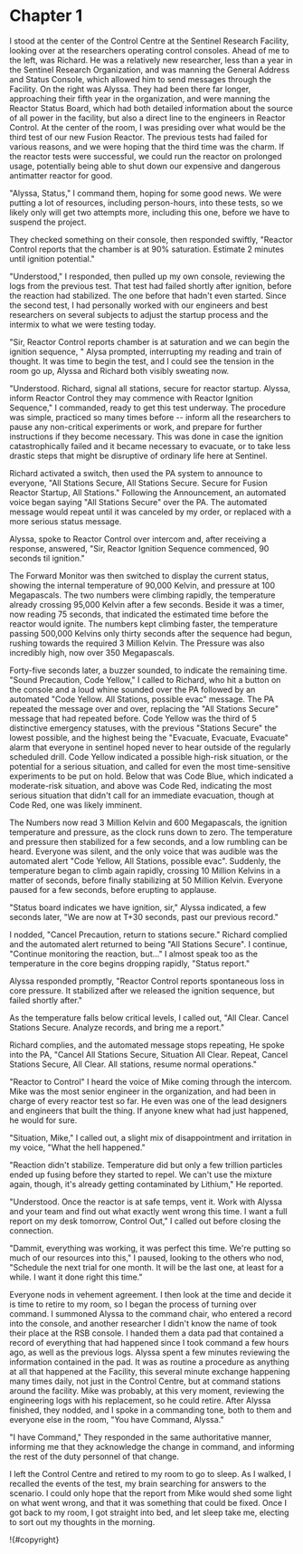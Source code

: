 # Chapter 1

I stood at the center of the Control Centre at the Sentinel Research Facility, looking over at the researchers operating control consoles. Ahead of me to the left, was Richard. He was a relatively new researcher, less than a year in the Sentinel Research Organization, and was manning the General Address and Status Console, which allowed him to send messages through the Facility. On the right was Alyssa. They had been there far longer, approaching their fifth year in the organization, and were manning the Reactor Status Board, which had both detailed information about the source of all power in the facility, but also a direct line to the engineers in Reactor Control. At the center of the room, I was presiding over what would be the third test of our new Fusion Reactor. The previous tests had failed for various reasons, and we were hoping that the third time was the charm. If the reactor tests were successful, we could run the reactor on prolonged usage, potentially being able to shut down our expensive and dangerous antimatter reactor for good.

"Alyssa, Status," I command them, hoping for some good news. We were putting a lot of resources, including person-hours, into these tests, so we likely only will get two attempts more, including this one, before we have to suspend the project.

They checked something on their console, then responded swiftly, "Reactor Control reports that the chamber is at 90% saturation. Estimate 2 minutes until ignition potential."

"Understood," I responded, then pulled up my own console, reviewing the logs from the previous test. That test had failed shortly after ignition, before the reaction had stabilized. The one before that hadn't even started. Since the second test, I had personally worked with our engineers and best researchers on several subjects to adjust the startup process and the intermix to what we were testing today.

"Sir, Reactor Control reports chamber is at saturation and we can begin the ignition sequence, " Alysa prompted, interrupting my reading and train of thought. It was time to begin the test, and I could see the tension in the room go up, Alyssa and Richard both visibly sweating now.

"Understood. Richard, signal all stations, secure for reactor startup. Alyssa, inform Reactor Control they may commence with Reactor Ignition Sequence," I commanded, ready to get this test underway. The procedure was simple, practiced so many times before -- inform all the researchers to pause any non-critical experiments or work, and prepare for further instructions if they become necessary. This was done in case the ignition catastrophically failed and it became necessary to evacuate, or to take less drastic steps that might be disruptive of ordinary life here at Sentinel. 

Richard activated a switch, then used the PA system to announce to everyone, "All Stations Secure, All Stations Secure. Secure for Fusion Reactor Startup, All Stations." Following the Announcement, an automated voice began saying "All Stations Secure" over the PA. The automated message would repeat until it was canceled by my order, or replaced with a more serious status message.

Alyssa, spoke to Reactor Control over intercom and, after receiving a response, answered, "Sir, Reactor Ignition Sequence commenced, 90 seconds til ignition."

The Forward Monitor was then switched to display the current status, showing the internal temperature of 90,000 Kelvin, and pressure at 100 Megapascals. The two numbers were climbing rapidly, the temperature already crossing 95,000 Kelvin after a few seconds. Beside it was a timer, now reading 75 seconds, that indicated the estimated time before the reactor would ignite. The numbers kept climbing faster, the temperature passing 500,000 Kelvins only thirty seconds after the sequence had begun, rushing towards the required 3 Million Kelvin. The Pressure was also incredibly high, now over 350 Megapascals. 

Forty-five seconds later, a buzzer sounded, to indicate the remaining time. "Sound Precaution, Code Yellow," I called to Richard, who hit a button on the console and a loud whine sounded over the PA followed by an automated "Code Yellow. All Stations, possible evac" message. The PA repeated the message over and over, replacing the "All Stations Secure" message that had repeated before. Code Yellow was the third of 5 distinctive emergency statuses, with the previous "Stations Secure" the lowest possible, and the highest being the "Evacuate, Evacuate, Evacuate" alarm that everyone in sentinel hoped never to hear outside of the regularly scheduled drill. Code Yellow indicated a possible high-risk situation, or the potential for a serious situation, and called for even the most time-sensitive experiments to be put on hold. Below that was Code Blue, which indicated a moderate-risk situation, and above was Code Red, indicating the most serious situation that didn't call for an immediate evacuation, though at Code Red, one was likely imminent.

The Numbers now read 3 Million Kelvin and 600 Megapascals, the ignition temperature and pressure, as the clock runs down to zero. The temperature and pressure then stabilized for a few seconds, and a low rumbling can be heard. Everyone was silent, and the only voice that was audible was the automated alert "Code Yellow, All Stations, possible evac". Suddenly, the temperature began to climb again rapidly, crossing 10 Million Kelvins in a matter of seconds, before finally stabilizing at 50 Million Kelvin. Everyone paused for a few seconds, before erupting to applause.

"Status board indicates we have ignition, sir," Alyssa indicated, a few seconds later, "We are now at T+30 seconds, past our previous record."

I nodded, "Cancel Precaution, return to stations secure." Richard complied and the automated alert returned to being "All Stations Secure". I continue, "Continue monitoring the reaction, but..." I almost speak too as the temperature in the core begins dropping rapidly, "Status report."

Alyssa responded promptly, "Reactor Control reports spontaneous loss in core pressure. It stabilized after we released the ignition sequence, but failed shortly after."

As the temperature falls below critical levels, I called out, "All Clear. Cancel Stations Secure. Analyze records, and bring me a report."

Richard complies, and the automated message stops repeating, He spoke into the PA, "Cancel All Stations Secure, Situation All Clear. Repeat, Cancel Stations Secure, All Clear. All stations, resume normal operations."

"Reactor to Control" I heard the voice of Mike coming through the intercom. Mike was the most senior engineer in the organization, and had been in charge of every reactor test so far. He even was one of the lead designers and engineers that built the thing. If anyone knew what had just happened, he would for sure.

"Situation, Mike," I called out, a slight mix of disappointment and irritation in my voice, "What the hell happened."

"Reaction didn't stabilize. Temperature did but only a few trillion particles ended up fusing before they started to repel. We can't use the mixture again, though, it's already getting contaminated by Lithium," He reported.

"Understood. Once the reactor is at safe temps, vent it. Work with Alyssa and your team and find out what exactly went wrong this time. I want a full report on my desk tomorrow, Control Out," I called out before closing the connection.

"Dammit, everything was working, it was perfect this time. We're putting so much of our resources into this," I paused, looking to the others who nod, "Schedule the next trial for one month. It will be the last one, at least for a while. I want it done right this time."

Everyone nods in vehement agreement. I then look at the time and decide it is time to retire to my room, so I began the process of turning over command. I summoned Alyssa to the command chair, who entered a record into the console, and another researcher I didn't know the name of took their place at the RSB console. I handed them a data pad that contained a record of everything that had happened since I took command a few hours ago, as well as the previous logs. Alyssa spent a few minutes reviewing the information contained in the pad. It was as routine a procedure as anything at all that happened at the Facility, this several minute exchange happening many times daily, not just in the Control Centre, but at command stations around the facility. Mike was probably, at this very moment, reviewing the engineering logs with his replacement, so he could retire. After Alyssa finished, they nodded, and I spoke in a commanding tone, both to them and everyone else in the room, "You have Command, Alyssa."

"I have Command," They responded in the same authoritative manner, informing me that they acknowledge the change in command, and informing the rest of the duty personnel of that change.

I left the Control Centre and retired to my room to go to sleep. As I walked, I recalled the events of the test, my brain searching for answers to the scenario. I could only hope that the report from Mike would shed some light on what went wrong, and that it was something that could be fixed. Once I got back to my room, I got straight into bed, and let sleep take me, electing to sort out my thoughts in the morning.

!{#copyright}